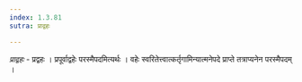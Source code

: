 ```yaml
---
index: 1.3.81
sutra: प्राद्वहः

---
```

_प्राद्वहः_ - प्रद्वहः । प्रपूर्वाद्वहेः परस्मैपदमित्यर्थः । वहेः स्वरितेत्त्वात्कर्तृगामिन्यात्मनेपदे प्राप्ते तत्राप्यनेन परस्मैपदम् ।